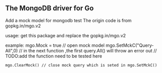 The MongoDB driver for Go
-------------------------

Add a mock model for mongodb test
The origin code is from gopkg.in/mgo.v2

usage:  get this package and replace the gopkg.in/mgo.v2

example:
   	mgo.Mock = true // open mock model
	mgo.SetMckC("Query-All",0) // in the next function ,the first query.All() will throw an error out
	// TODO:add the function need to be tested here

	mgo.ClearMock() // close mock query which is seted in mgo.SetMckC()
